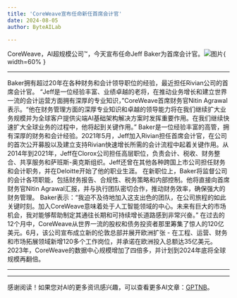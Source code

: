 ```yaml
---
title: 'CoreWeave宣布任命新任首席会计官'
date: 2024-08-05
author: ByteAILab

---
```


CoreWeave，AI超规模公司™，今天宣布任命Jeff Baker为首席会计官。![图片](https://ai-techpark.com/wp-content/uploads/2024/08/CoreWea-960x540.jpg){ width=60% }

---
Baker拥有超过20年在各种财务和会计领导职位的经验，最近担任Rivian公司的首席会计官。
“Jeff是一位经验丰富、业绩卓越的老将，在推动业务增长和建立世界一流的会计运营方面拥有深厚的专业知识，”CoreWeave首席财务官Nitin Agrawal表示。“他在财务管理方面的深厚专业知识和卓越的领导能力将在我们继续扩大业务规模并为全球客户提供尖端AI基础架构解决方案时发挥重要作用。在我们继续快速扩大全球业务的过程中，他将起到关键作用。”
Baker是一位经验丰富的高管，拥有深厚的财务和会计经验。2021年5月，Jeff加入Rivian担任首席会计官，在公司的首次公开募股以及建立支持Rivian快速增长所需的会计流程中起着关键作用。从2014年到2021年，Jeff在Clorox公司担任高层职位，负责会计、税收、财务整合、共享服务和萨班斯-奥克斯组织。Jeff还曾在其他各种跨国上市公司担任财务和会计职务，并在Deloitte开始了他的职业生涯。
在新职位上，Baker将监督公司的会计各项职能，包括财务报告、合规性、税务策略和内部控制。他将直接向首席财务官Nitin Agrawal汇报，并与执行团队密切合作，推动财务效率，确保强大的财务管理。
Baker表示：“我迫不及待地加入这支出色的团队，在公司旅程的如此关键时刻。加入CoreWeave意味着处于人工智能领域的中心。未来有巨大的市场机会，我对能够帮助制定其通往长期和可持续增长道路感到非常兴奋。”
在过去的12个月中，CoreWeave从世界一流的股权和债务投资者那里筹集了惊人的120亿美元。6月，该公司宣布成立新的伦敦总部并展开欧洲扩张 - 在工程、运营、财务和市场拓展领域新增120多个工作岗位，并承诺在欧洲投入总额达35亿美元。2023年，CoreWeave的数据中心规模增加了四倍多，并计划到2024年底将全球规模再翻倍。

---
---
感谢阅读！如果您对AI的更多资讯感兴趣，可以查看更多AI文章：[GPTNB](https://gptnb.com)。